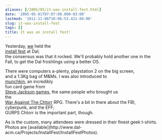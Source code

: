 ```yaml
---
aliases: [/2005/05/it-was-install-fest.html]
date: '2005-05-01T07:07:00.000-03:00'
lastmod: '2011-11-06T10:06:53.421-04:00'
slug: it-was-install-fest
tags: []
title: It was an install fest!
---
```


  
Yesterday, [we](http://www.dal-acm.ca) held the  
[install fest](http://www.dal-acm.ca/Projects/InstallFest) at Dal;  
the consensus was that it rocked. We'll probably hold another one in the  
Fall, to get the Dal froshlings using a better OS.  

  
  

  
There were computers a-plenty, playstation 2 on the big screen,  
and a 1.3Kg bag of M&amp;Ms. I was also introduced to  
[munchkin](http://www.sjgames.com/munchkin/game/), an incredibly  
fun card game from  
[Steve Jackson games](http://www.sjgames.com), the same people who brought us  
the  
[War Against The Chtorr](http://www.sjgames.com/gurps/books/chtorr/) RPG.
There's a bit in there about the FBI, cyberpunk, and the EFF;  
GURPS Chtorr is the important part, though.  

  
  

  
As is the custom, many attendees were dressed in their finest geek t-shirts.  
Photos are [available](http://www.dal-
acm.ca/Projects/InstallFest/InstallFestPhotos).  

